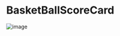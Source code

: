 # BasketBallScoreCard
![image](https://user-images.githubusercontent.com/79441278/179191696-a010622f-5b02-446c-bcd9-57cfb683f869.png)
